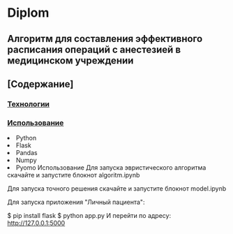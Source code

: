 # Diplom

## Алгоритм для составления эффективного расписания операций с анестезией в медицинском учреждении

## [Содержание]

### [Технологии](https://github.com/username/repository#технологии)

### [Использование](https://github.com/username/repository#использование)
<li> Python
<li> Flask
<li> Pandas
<li> Numpy
<li> Pyomo
Использование
Для запуска эвристического алгоритма скачайте и запустите блокнот algoritm.ipynb

Для запуска точного решения скачайте и запустите блокнот model.ipynb

Для запуска приложения "Личный пациента":

$ pip install flask
$ python app.py
И перейти по адресу: http://127.0.0.1:5000
